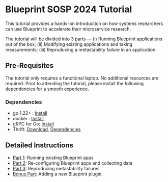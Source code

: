 # Blueprint SOSP 2024 Tutorial

This tutorial provides a hands-on introduction on how systems researchers can use Blueprint to accelerate their microservice research.

The tutorial will be divided into 3 parts &mdash; (i) Running Blueprint applications out of the box; (ii) Modifying existing applications and taking measurements; (iii) Reproducing a metastability failure in an application.

## Pre-Requisites

The tutorial only requires a functional laptop. No additional resources are required. Prior to attending the tutorial, please install the following dependencies for a smooth experience.

### Dependencies

+ go 1.22+ : [Install](https://go.dev/doc/install)
+ docker : [Install](https://docs.docker.com/engine/install/)
+ gRPC for Go: [Install](https://grpc.io/docs/languages/go/quickstart/)
+ Thrift: [Download](https://thrift.apache.org/download), [Dependencies](https://thrift.apache.org/docs/install/debian.html)


## Detailed Instructions

+ [Part 1](./Part1.md): Running existing Blueprint apps
+ [Part 2](./Part2.md): Re-configuring Blueprint apps and collecting data
+ [Part 3](./Part3.md): Reproducing metastability failures
+ [Bonus Part](./PartBonus.md): Adding a new Blueprint plugin.
